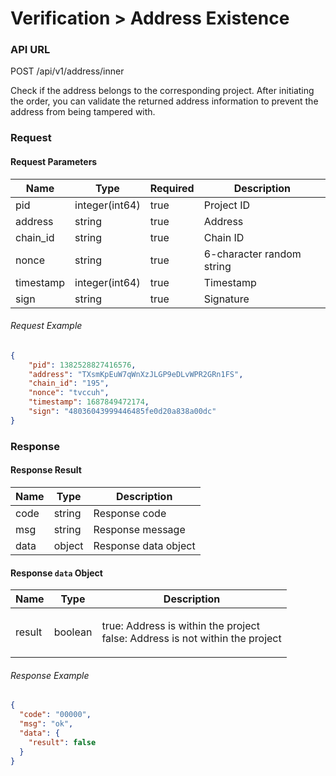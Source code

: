 # Verification > Address Existence

### API URL

POST /api/v1/address/inner

Check if the address belongs to the corresponding project. After initiating the order, you can validate the returned address information to prevent the address from being tampered with.

### Request

#### Request Parameters

| Name      | Type           | Required | Description     |
| --------- | -------------- | -------- | --------------- |
| pid       | integer(int64) | true     | Project ID      |
| address   | string         | true     | Address         |
| chain_id  | string         | true     | Chain ID        |
| nonce     | string         | true     | 6-character random string |
| timestamp | integer(int64) | true     | Timestamp       |
| sign      | string         | true     | Signature       |

###### Request Example

```json
{
    "pid": 1382528827416576,
    "address": "TXsmKpEuW7qWnXzJLGP9eDLvWPR2GRn1FS",
    "chain_id": "195",
    "nonce": "tvccuh",
    "timestamp": 1687849472174,
    "sign": "48036043999446485fe0d20a838a00dc"
}
```

### Response

#### Response Result

| Name  | Type   | Description        |
| ----- | ------ | ------------------ |
| code  | string | Response code      |
| msg   | string | Response message   |
| data  | object | Response data object |

#### Response `data` Object

| Name   | Type    | Description                                            |
| ------ | ------- | ------------------------------------------------------ |
| result | boolean | <p>true: Address is within the project<br>false: Address is not within the project</p> |


###### Response Example

```json
{
  "code": "00000",
  "msg": "ok",
  "data": {
    "result": false
  }
}
```


